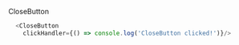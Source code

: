 CloseButton

```js
  <CloseButton
    clickHandler={() => console.log('CloseButton clicked!')}/>
```
